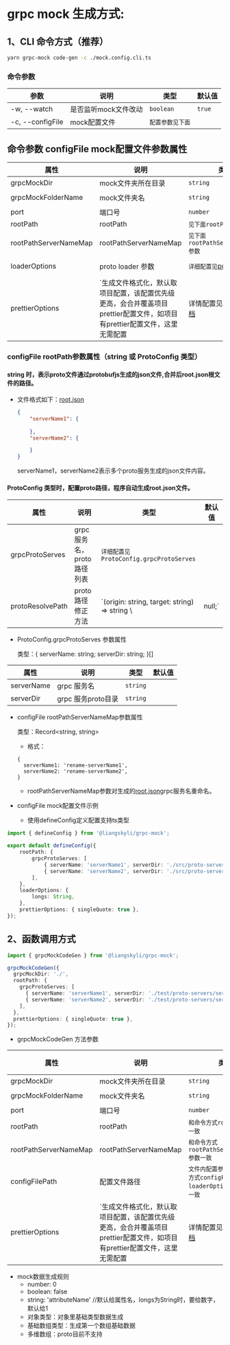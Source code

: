 # grpc mock 生成方式:

## 1、CLI 命令方式（推荐）

```bash
yarn grpc-mock code-gen -c ./mock.config.cli.ts
```

### 命令参数

| 参数               | 说明           | 类型        | 默认值    |
|------------------|--------------|-----------|--------|
| -w, --watch      | 是否监听mock文件改动 | `boolean` | `true` |
| -c, --configFile | mock配置文件     | `配置参数见下面` |        |

## 命令参数 configFile mock配置文件参数属性
| 属性                    | 说明                                                                    | 类型                                                                                                        | 默认值              |
|-----------------------|-----------------------------------------------------------------------|-----------------------------------------------------------------------------------------------------------|------------------|
| grpcMockDir           | mock文件夹所在目录                                                           | `string`                                                                                                  | `./`             |
| grpcMockFolderName    | mock文件夹名                                                              | `string`                                                                                                  | `grpc-mock`      |
| port                  | 端口号                                                                   | `number`                                                                                                  | `50000`          |
| rootPath              | rootPath                                                              | `见下面rootPath参数`                                                                                           |                  |
| rootPathServerNameMap | rootPathServerNameMap                                                 | `见下面rootPathServerNameMap参数`                                                                              |                  |
| loaderOptions         | proto loader 参数                                                       | `详细配置见`[proto-loader](https://hub.fastgit.org/grpc/grpc-node/blob/master/packages/proto-loader/README.md) | {defaults: true} |
| prettierOptions       | `生成文件格式化，默认取项目配置，该配置优先级更高，会合并覆盖项目prettier配置文件，如项目有prettier配置文件，这里无需配置 | 详情配置见` [prettier文档](https://github.com/prettier/prettier/blob/main/docs/options.md)                       |                  |

### configFile rootPath参数属性（string 或 ProtoConfig 类型）

####  string 时，表示proto文件通过protobufjs生成的json文件,合并后root.json根文件的路径。  

- 文件格式如下：[root.json](root.json)
    ```json
    {
        "serverName1": {
            
        },
        "serverName2": {
    
        }
    }
    ```
  serverName1，serverName2表示多个proto服务生成的json文件内容。

#### ProtoConfig 类型时，配置proto路径，程序自动生成root.json文件。

| 属性               | 说明                 | 类型                                            | 默认值    |
|------------------|--------------------|-----------------------------------------------|--------|
| grpcProtoServes  | grpc 服务名，proto路径列表 | `详细配置见ProtoConfig.grpcProtoServes`            |        |
| protoResolvePath | proto路径修正方法        | `(origin: string, target: string) => string \ | null;` |     |

- ProtoConfig.grpcProtoServes 参数属性
  
  类型：{ serverName: string; serverDir: string; }[]

| 属性         | 说明             | 类型       | 默认值 |
|------------|----------------|----------|-----|
| serverName | grpc 服务名       | `string` |     |
| serverDir  | grpc 服务proto目录 | `string` |     |

  - configFile rootPathServerNameMap参数属性

    类型：Record<string, string>
    - 格式：
    
    ```
    {
      serverName1: 'rename-serverName1',
      serverName2: 'rename-serverName2',
    }
    ```
    
    - rootPathServerNameMap参数对生成的[root.json](root.json)grpc服务名重命名。


- configFile mock配置文件示例
  - 使用defineConfig定义配置支持ts类型

```ts
import { defineConfig } from '@liangskyli/grpc-mock';

export default defineConfig({
    rootPath: {
        grpcProtoServes: [
            { serverName: 'serverName1', serverDir: './src/proto-servers/server1' },
            { serverName: 'serverName2', serverDir: './src/proto-servers/server2' },
        ],
    },
    loaderOptions: {
        longs: String,
    },
    prettierOptions: { singleQuote: true },
});
```

## 2、函数调用方式

```ts
import { grpcMockCodeGen } from '@liangskyli/grpc-mock';

grpcMockCodeGen({
  grpcMockDir: './',
  rootPath: {
    grpcProtoServes: [
      { serverName: 'serverName1', serverDir: './test/proto-servers/server1' },
      { serverName: 'serverName2', serverDir: './test/proto-servers/server2' },
    ],
  },
  prettierOptions: { singleQuote: true },
});
```

- grpcMockCodeGen 方法参数

| 属性                    | 说明                                                                    | 类型                                                                                  | 默认值         |
|-----------------------|-----------------------------------------------------------------------|-------------------------------------------------------------------------------------|-------------|
| grpcMockDir           | mock文件夹所在目录                                                           | `string`                                                                            | `./`        |
| grpcMockFolderName    | mock文件夹名                                                              | `string`                                                                            | `grpc-mock` |
| port                  | 端口号                                                                   | `number`                                                                            | `50000`     |
| rootPath              | rootPath                                                              | `和命令方式rootPath参数一致`                                                                 |
| rootPathServerNameMap | rootPathServerNameMap                                                 | `和命令方式rootPathServerNameMap参数一致`                                                    |
| configFilePath        | 配置文件路径                                                                | `文件内配置参数和CLI 命令方式configFile里loaderOptions参数属性一致`                                    |
| prettierOptions       | `生成文件格式化，默认取项目配置，该配置优先级更高，会合并覆盖项目prettier配置文件，如项目有prettier配置文件，这里无需配置 | 详情配置见` [prettier文档](https://github.com/prettier/prettier/blob/main/docs/options.md) |             |

- mock数据生成规则
  - number: 0
  - boolean: false
  - string: 'attributeName' //默认给属性名，longs为String时，要给数字，默认给1
  - 对象类型：对象里基础类型数据生成
  - 基础数组类型：生成第一个数组基础数据
  - 多维数组：proto目前不支持
